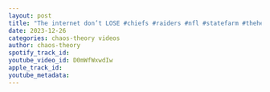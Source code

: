 ```yaml
---
layout: post
title: "The internet don’t LOSE #chiefs #raiders #nfl #statefarm #theheatcheckpodcast #mrchaos #datdudepr"
date: 2023-12-26
categories: chaos-theory videos
author: chaos-theory
spotify_track_id: 
youtube_video_id: D0mWfWxwdIw
apple_track_id: 
youtube_metadata: 
---
```

